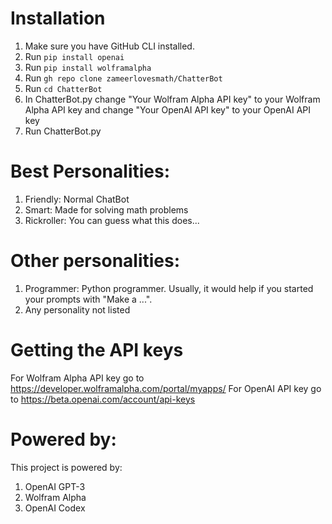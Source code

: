 # Installation
1. Make sure you have GitHub CLI installed.
2. Run `pip install openai`
3. Run `pip install wolframalpha`
4. Run `gh repo clone zameerlovesmath/ChatterBot`
5. Run `cd ChatterBot`
6. In ChatterBot.py change "Your Wolfram Alpha API key" to your Wolfram Alpha API key and change "Your OpenAI API key" to your OpenAI API key 
7. Run ChatterBot.py

# Best Personalities:
1. Friendly: Normal ChatBot
2. Smart: Made for solving math problems
3. Rickroller: You can guess what this does...

# Other personalities:
1. Programmer: Python programmer. Usually, it would help if you started your prompts with "Make a ...".
2. Any personality not listed

# Getting the API keys
For Wolfram Alpha API key go to https://developer.wolframalpha.com/portal/myapps/
For OpenAI API key go to https://beta.openai.com/account/api-keys

# Powered by:
This project is powered by:
1. OpenAI GPT-3
2. Wolfram Alpha
3. OpenAI Codex
